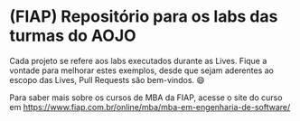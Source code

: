 # (FIAP) Repositório para os labs das turmas do AOJO

Cada projeto se refere aos labs executados durante as Lives. Fique a vontade para melhorar estes exemplos, desde que sejam aderentes ao escopo das Lives, Pull Requests são bem-vindos. 😄

Para saber mais sobre os cursos de MBA da FIAP, acesse o site do curso em https://www.fiap.com.br/online/mba/mba-em-engenharia-de-software/
